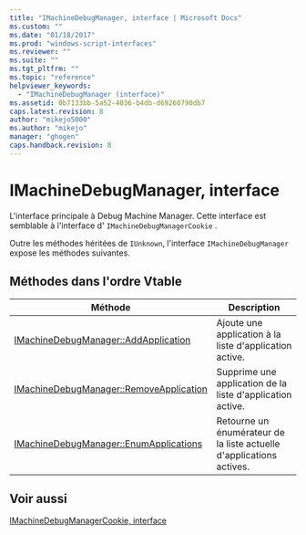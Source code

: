 ```yaml
---
title: "IMachineDebugManager, interface | Microsoft Docs"
ms.custom: ""
ms.date: "01/18/2017"
ms.prod: "windows-script-interfaces"
ms.reviewer: ""
ms.suite: ""
ms.tgt_pltfrm: ""
ms.topic: "reference"
helpviewer_keywords: 
  - "IMachineDebugManager (interface)"
ms.assetid: 0b7133bb-5a52-4036-b4db-d69260790db7
caps.latest.revision: 8
author: "mikejo5000"
ms.author: "mikejo"
manager: "ghogen"
caps.handback.revision: 8
---
```

# IMachineDebugManager, interface
L'interface principale à Debug Machine Manager.  Cette interface est semblable à l'interface d' `IMachineDebugManagerCookie` .  
  
 Outre les méthodes héritées de `IUnknown`, l'interface `IMachineDebugManager` expose les méthodes suivantes.  
  
## Méthodes dans l'ordre Vtable  
  
|Méthode|Description|  
|-------------|-----------------|  
|[IMachineDebugManager::AddApplication](../../winscript/reference/imachinedebugmanager-addapplication.md)|Ajoute une application à la liste d'application active.|  
|[IMachineDebugManager::RemoveApplication](../../winscript/reference/imachinedebugmanager-removeapplication.md)|Supprime une application de la liste d'application active.|  
|[IMachineDebugManager::EnumApplications](../../winscript/reference/imachinedebugmanager-enumapplications.md)|Retourne un énumérateur de la liste actuelle d'applications actives.|  
  
## Voir aussi  
 [IMachineDebugManagerCookie, interface](../../winscript/reference/imachinedebugmanagercookie-interface.md)